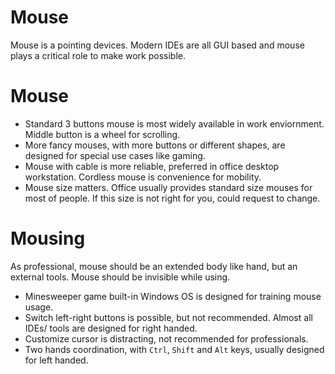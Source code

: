 # Mouse

Mouse is a pointing devices. Modern IDEs are all GUI based and mouse plays a critical role to make work possible.

# Mouse

* Standard 3 buttons mouse is most widely available in work enviornment. Middle button is a wheel for scrolling.
* More fancy mouses, with more buttons or different shapes, are designed for special use cases like gaming.
* Mouse with cable is more reliable, preferred in office desktop workstation. Cordless mouse is convenience for mobility.
* Mouse size matters. Office usually provides standard size mouses for most of people. If this size is not right for you, could request to change.

# Mousing

As professional, mouse should be an extended body like hand, but an external tools. Mouse should be invisible while using.

* Minesweeper game built-in Windows OS is designed for training mouse usage.
* Switch left-right buttons is possible, but not recommended. Almost all IDEs/ tools are designed for right handed.
* Customize cursor is distracting, not recommended for professionals.
* Two hands coordination, with `Ctrl`, `Shift` and `Alt` keys, usually designed for left handed.
